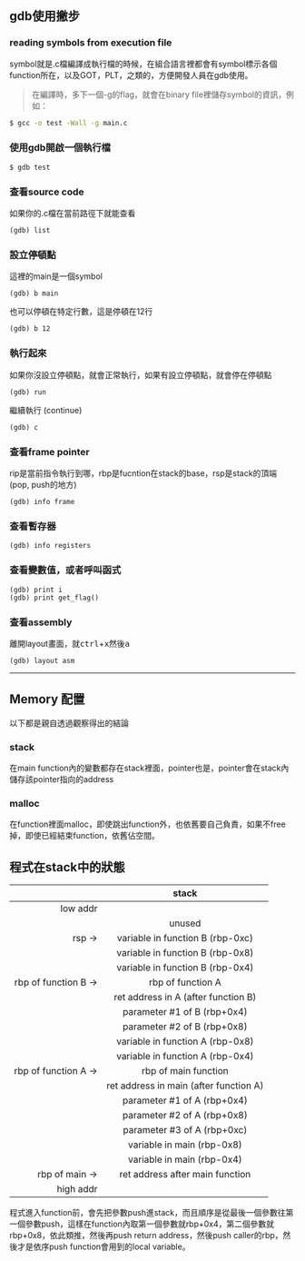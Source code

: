 ## gdb使用撇步
### reading symbols from execution file
symbol就是.c檔編譯成執行檔的時候，在組合語言裡都會有symbol標示各個function所在，以及GOT，PLT，之類的，方便開發人員在gdb使用。<br>
> 在編譯時，多下一個-g的flag，就會在binary file裡儲存symbol的資訊，例如：<br>
```bash
$ gcc -o test -Wall -g main.c
```
### 使用gdb開啟一個執行檔
```console
$ gdb test
```
### 查看source code
如果你的.c檔在當前路徑下就能查看<br>
```console
(gdb) list
```
### 設立停頓點
這裡的main是一個symbol<br>
```console
(gdb) b main
```
也可以停頓在特定行數，這是停頓在12行<br>
```console
(gdb) b 12
```
### 執行起來
如果你沒設立停頓點，就會正常執行，如果有設立停頓點，就會停在停頓點<br>
```console
(gdb) run
```
繼續執行 (continue)
```console
(gdb) c
```
### 查看frame pointer
rip是當前指令執行到哪，rbp是fucntion在stack的base，rsp是stack的頂端(pop, push的地方)
```console
(gdb) info frame
```
### 查看暫存器
```console
(gdb) info registers
```
### 查看變數值，或者呼叫函式
```console
(gdb) print i
(gdb) print get_flag()
```
### 查看assembly
離開layout畫面，就<kbd>ctrl</kbd>+<kbd>x</kbd>然後<kbd>a</kbd>
```console
(gdb) layout asm
```
***
## Memory 配置
以下都是親自透過觀察得出的結論
### stack
在main function內的變數都存在stack裡面，pointer也是，pointer會在stack內儲存該pointer指向的address<br>
### malloc
在function裡面malloc，即使跳出function外，也依舊要自己負責，如果不free掉，即使已經結束function，依舊佔空間。

## 程式在stack中的狀態

|                       |                 stack                  |
| ---------------------:|:--------------------------------------:|
|        low addr       |                                        |
|                       |                unused                  |
|          rsp ->       |     variable in function B (rbp-0xc)   |
|                       |     variable in function B (rbp-0x8)   |
|                       |     variable in function B (rbp-0x4)   |
|  rbp of function B -> |            rbp of function A           |
|                       |   ret address in A (after function B)  |
|                       |       parameter #1 of B (rbp+0x4)      |
|                       |       parameter #2 of B (rbp+0x8)      |
|                       |     variable in function A (rbp-0x8)   |
|                       |     variable in function A (rbp-0x4)   |
|  rbp of function A -> |         rbp of main function           |
|                       | ret address in main (after function A) |
|                       |       parameter #1 of A (rbp+0x4)      |
|                       |       parameter #2 of A (rbp+0x8)      |
|                       |       parameter #3 of A (rbp+0xc)      |
|                       |          variable in main (rbp-0x8)    |
|                       |          variable in main (rbp-0x4)    |
|     rbp of main ->    |     ret address after main function    |
|       high addr       |                                        |

程式進入function前，會先把參數push進stack，而且順序是從最後一個參數往第一個參數push，這樣在function內取第一個參數就rbp+0x4，第二個參數就rbp+0x8，依此類推，然後再push return address，然後push caller的rbp，然後才是依序push function會用到的local variable。
